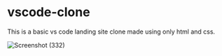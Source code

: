 # vscode-clone
This is a basic vs code landing site clone made using only html and css.


![Screenshot (332)](https://github.com/user-attachments/assets/4af42dc2-a03b-4d77-9ebf-4f454b6ab9bb)
